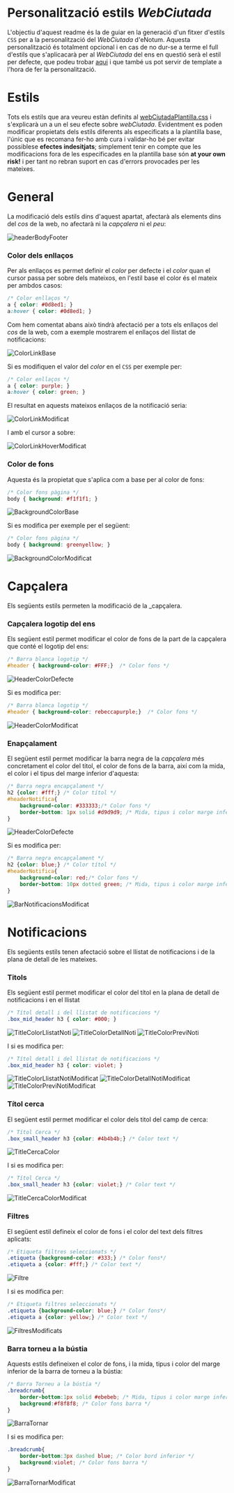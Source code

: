 # Personalització estils *WebCiutada*

L'objectiu d'aquest readme és la de guiar en la generació d'un fitxer d'estils `CSS` per a la personalització del *WebCiutada* d'eNotum. Aquesta personalització és totalment opcional i en cas de no dur-se a terme el full d'estils que s'aplicacarà per al *WebCiutada* del ens en questió serà el estil per defecte, que podeu trobar [aqui](https://github.com/ConsorciAOC/eNotum/blob/master/customCSSWebCiutada/webCiutadaPlantilla.css) i que també us pot servir de template a l'hora de fer la personalització.

# Estils

Tots els estils que ara veureu estàn definits al [webCiutadaPlantilla.css](https://github.com/ConsorciAOC/eNotum/blob/master/customCSSWebCiutada/webCiutadaPlantilla.css) i s'explicarà un a un el seu efecte sobre *webCiutada*. Evidentment es poden modificar propietats dels estils diferents als especificats a la plantilla base, l'únic que es recomana fer-ho amb cura i validar-ho bé per evitar possiblese **efectes indesitjats**; simplement tenir en compte que les modificacions fora de les especificades en la plantilla base són **at your own risk!** i per tant no rebran suport en cas d'errors provocades per les mateixes.

# General

La modificació dels estils dins d'aquest apartat, afectarà als elements dins del _cos_ de la web, no afectarà ni la _capçalera_ ni el _peu_:

![headerBodyFooter](https://github.com/ConsorciAOC/eNotum/blob/master/customCSSWebCiutada/img/headerBodyFooter.jpg)

### Color dels enllaços

Per als enllaços es permet definir el *color* per defecte i el *color* quan el cursor passa per sobre dels mateixos, en l'estil base el color és el mateix per ambdos casos:

```css
/* Color enllaços */
a { color: #0d8ed1; }
a:hover { color: #0d8ed1; }
```
Com hem comentat abans això tindrà afectació per a tots els enllaços del _cos_ de la web, com a exemple mostrarem el enllaços del llistat de notificacions:

![ColorLinkBase](https://github.com/ConsorciAOC/eNotum/blob/master/customCSSWebCiutada/img/ColorLinkBase.png)

Si es modifiquen el valor del _color_ en el `CSS` per exemple per:

```css
/* Color enllaços */
a { color: purple; }
a:hover { color: green; }
```
El resultat en aquests mateixos enllaços de la notificació seria:

![ColorLinkModificat](https://github.com/ConsorciAOC/eNotum/blob/master/customCSSWebCiutada/img/ColorLinkModificat.png)

I amb el cursor a sobre:

![ColorLinkHoverModificat](https://github.com/ConsorciAOC/eNotum/blob/master/customCSSWebCiutada/img/ColorLinkHoverModificat.png)

### Color de fons

Aquesta és la propietat que s'aplica com a base per al color de fons:

```css
/* Color fons pàgina */
body { background: #f1f1f1; }
```
![BackgroundColorBase](https://github.com/ConsorciAOC/eNotum/blob/master/customCSSWebCiutada/img/BackgroundColorBase.png)

Si es modifica per exemple per el següent:

```css
/* Color fons pàgina */
body { background: greenyellow; }
```

![BackgroundColorModificat](https://github.com/ConsorciAOC/eNotum/blob/master/customCSSWebCiutada/img/BackgroundColorModificat.png)

# Capçalera

Els següents estils permeten la modificació de la _capçalera.

### Capçalera logotip del ens

Els següent estil permet modificar el color de fons de la part de la capçalera que conté el logotip del ens:

```css
/* Barra blanca logotip */
#header { background-color: #FFF;}  /* Color fons */
```

![HeaderColorDefecte](https://github.com/ConsorciAOC/eNotum/blob/master/customCSSWebCiutada/img/HeaderColorDefecte.png)

Si es modifica per:

```css
/* Barra blanca logotip */
#header { background-color: rebeccapurple;}  /* Color fons */
```
![HeaderColorModificat](https://github.com/ConsorciAOC/eNotum/blob/master/customCSSWebCiutada/img/HeaderColorModificat.png)

### Enapçalament

El següent estil permet modificar la barra negra de la _capçalera_ més concretament el color del titol, el color de fons de la barra, així com la mida, el color i el tipus del marge inferior d'aquesta:

```css
/* Barra negra encapçalament */
h2 {color: #fff;} /* Color títol */
#headerNotifica{
	background-color: #333333;/* Color fons */
	border-bottom: 1px solid #d9d9d9; /* Mida, tipus i color marge inferior */
}
```

![HeaderColorDefecte](https://github.com/ConsorciAOC/eNotum/blob/master/customCSSWebCiutada/img/HeaderColorDefecte.png)

Si es modifica per:

```css
/* Barra negra encapçalament */
h2 {color: blue;} /* Color títol */
#headerNotifica{
	background-color: red;/* Color fons */
	border-bottom: 10px dotted green; /* Mida, tipus i color marge inferior */
}
```

![BarNotificacionsModificat](https://github.com/ConsorciAOC/eNotum/blob/master/customCSSWebCiutada/img/BarNotificacionsModificat.png)

# Notificacions

Els següents estils tenen afectació sobre el llistat de notificacions i de la plana de detall de les mateixes.

### Titols

Els següent estil permet modificar el color del títol en la plana de detall de notificacions i en el llistat

```css
/* Títol detall i del llistat de notificacions */
.box_mid_header h3 { color: #000; }
```
![TitleColorLlistatNoti](https://github.com/ConsorciAOC/eNotum/blob/master/customCSSWebCiutada/img/TitleColorLlistatNoti.png)
![TitleColorDetallNoti](https://github.com/ConsorciAOC/eNotum/blob/master/customCSSWebCiutada/img/TitleColorDetallNoti.png)
![TitleColorPreviNoti](https://github.com/ConsorciAOC/eNotum/blob/master/customCSSWebCiutada/img/TitleColorPreviNoti.png)

I si es modifica per:

```css
/* Títol detall i del llistat de notificacions */
.box_mid_header h3 { color: violet; }
```

![TitleColorLlistatNotiModificat](https://github.com/ConsorciAOC/eNotum/blob/master/customCSSWebCiutada/img/TitleColorLlistatNotiModificat.png)
![TitleColorDetallNotiModificat](https://github.com/ConsorciAOC/eNotum/blob/master/customCSSWebCiutada/img/TitleColorDetallNotiModificat.png)
![TitleColorPreviNotiModificat](https://github.com/ConsorciAOC/eNotum/blob/master/customCSSWebCiutada/img/TitleColorPreviNotiModificat.png)

### Títol cerca

El següent estil permet modificar el color dels titol del camp de cerca:

```css
/* Títol Cerca */
.box_small_header h3 {color: #4b4b4b;} /* Color text */
```
![TitleCercaColor](https://github.com/ConsorciAOC/eNotum/blob/master/customCSSWebCiutada/img/TitleCercaColor.png)

I si es modifica per:

```css
/* Títol Cerca */
.box_small_header h3 {color: violet;} /* Color text */
```

![TitleCercaColorModificat](https://github.com/ConsorciAOC/eNotum/blob/master/customCSSWebCiutada/img/TitleCercaColorModificat.png)

### Filtres

El següent estil defineix el color de fons i el color del text dels filtres aplicats:

```css
/* Etiqueta filtres seleccionats */ 
.etiqueta {background-color: #333;} /* Color fons*/
.etiqueta a {color: #fff;} /* Color text */
```
![Filtre](https://github.com/ConsorciAOC/eNotum/blob/master/customCSSWebCiutada/img/Filtre.png)

I si es modifica per:

```css
/* Etiqueta filtres seleccionats */ 
.etiqueta {background-color: blue;} /* Color fons*/
.etiqueta a {color: yellow;} /* Color text */
```

![FiltresModificats](https://github.com/ConsorciAOC/eNotum/blob/master/customCSSWebCiutada/img/FiltresModificats.png)

### Barra torneu a la bústia

Aquests estils defineixen el color de fons, i la mida, tipus i color del marge inferior de la barra de torneu a la bústia:

```css
/* Barra Torneu a la bústia */
.breadcrumb{
	border-bottom:1px solid #ebebeb; /* Mida, tipus i color marge inferior */
	background:#f8f8f8; /* Color fons barra */
}
```

![BarraTornar](https://github.com/ConsorciAOC/eNotum/blob/master/customCSSWebCiutada/img/BarraTornar.png)

I si es modifica per:

```css
.breadcrumb{
	border-bottom:3px dashed blue; /* Color bord inferior */
	background:violet; /* Color fons barra */
}
```

![BarraTornarModificat](https://github.com/ConsorciAOC/eNotum/blob/master/customCSSWebCiutada/img/BarraTornarModificat.png)
